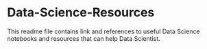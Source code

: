 # Data-Science-Resources
This readme file contains link and references to useful Data Science notebooks and resources that can help Data Scientist. 
